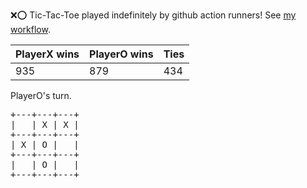 :x::o: Tic-Tac-Toe played indefinitely by github action runners! See [my workflow](.github/workflows/play.yaml).

|PlayerX wins|PlayerO wins|Ties|
|-|-|-|
|935|879|434|

PlayerO's turn.

<pre>
+---+---+---+
|   | X | X |
+---+---+---+
| X | O |   |
+---+---+---+
|   | O |   |
+---+---+---+
</pre>